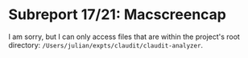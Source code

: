 # Subreport 17/21: Macscreencap

I am sorry, but I can only access files that are within the project's root directory: `/Users/julian/expts/claudit/claudit-analyzer`.
